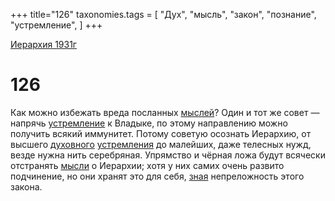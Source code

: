 +++
title="126"
taxonomies.tags = [
"Дух",
"мысль",
"закон",
"познание",
"устремление",
]
+++

[Иерархия 1931г](/agni/19312)

# 126

Как можно избежать вреда посланных [мыслей](/tags/мысль)? Один и тот же совет — напрячь [устремление](/tags/устремление) к Владыке, по этому направлению можно получить всякий иммунитет. Потому советую осознать Иерархию, от высшего [духовного](/tags/Дух) [устремления](/tags/устремление) до малейших, даже телесных нужд, везде нужна нить серебряная. Упрямство и чёрная ложа будут всячески отстранять [мысли](/tags/мысль) о Иерархии; хотя у них самих очень развито подчинение, но они хранят это для себя, [зная](/tags/познание) непреложность этого закона.   

